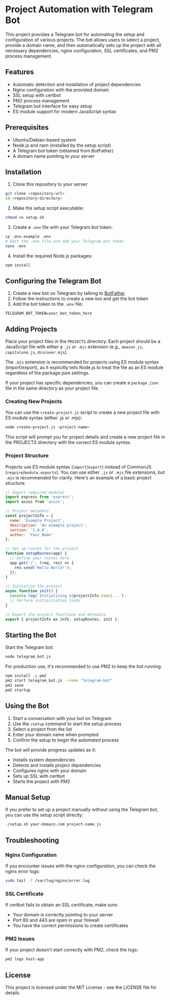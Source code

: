# Project Automation with Telegram Bot

This project provides a Telegram bot for automating the setup and configuration of various projects. The bot allows users to select a project, provide a domain name, and then automatically sets up the project with all necessary dependencies, nginx configuration, SSL certificates, and PM2 process management.

## Features

- Automatic detection and installation of project dependencies
- Nginx configuration with the provided domain
- SSL setup with certbot
- PM2 process management
- Telegram bot interface for easy setup
- ES module support for modern JavaScript syntax

## Prerequisites

- Ubuntu/Debian-based system
- Node.js and npm (installed by the setup script)
- A Telegram bot token (obtained from BotFather)
- A domain name pointing to your server

## Installation

1. Clone this repository to your server:

```bash
git clone <repository-url>
cd <repository-directory>
```

2. Make the setup script executable:

```bash
chmod +x setup.sh
```

3. Create a `.env` file with your Telegram bot token:

```bash
cp .env.example .env
# Edit the .env file and add your Telegram bot token
nano .env
```

4. Install the required Node.js packages:

```bash
npm install
```

## Configuring the Telegram Bot

1. Create a new bot on Telegram by talking to [BotFather](https://t.me/botfather)
2. Follow the instructions to create a new bot and get the bot token
3. Add the bot token to the `.env` file:

```
TELEGRAM_BOT_TOKEN=your_bot_token_here
```

## Adding Projects

Place your project files in the `PROJECTS` directory. Each project should be a JavaScript file with either a `.js` or `.mjs` extension (e.g., `amazon.js`, `capitalone.js`, `discover.mjs`).

The `.mjs` extension is recommended for projects using ES module syntax (import/export), as it explicitly tells Node.js to treat the file as an ES module regardless of the package.json settings.

If your project has specific dependencies, you can create a `package.json` file in the same directory as your project file.

### Creating New Projects

You can use the `create-project.js` script to create a new project file with ES module syntax (either .js or .mjs):

```bash
node create-project.js <project-name>
```

This script will prompt you for project details and create a new project file in the PROJECTS directory with the correct ES module syntax.

### Project Structure

Projects use ES module syntax (`import`/`export`) instead of CommonJS (`require`/`module.exports`). You can use either `.js` or `.mjs` file extensions, but `.mjs` is recommended for clarity. Here's an example of a basic project structure:

```javascript
// Import required modules
import express from 'express';
import axios from 'axios';

// Project metadata
const projectInfo = {
  name: 'Example Project',
  description: 'An example project',
  version: '1.0.0',
  author: 'Your Name'
};

// Set up routes for the project
function setupRoutes(app) {
  // Define your routes here
  app.get('/', (req, res) => {
    res.send('Hello World!');
  });
}

// Initialize the project
async function init() {
  console.log(`Initializing ${projectInfo.name}...`);
  // Perform initialization tasks
}

// Export the project functions and metadata
export { projectInfo as info, setupRoutes, init };
```

## Starting the Bot

Start the Telegram bot:

```bash
node telegram_bot.js
```

For production use, it's recommended to use PM2 to keep the bot running:

```bash
npm install -g pm2
pm2 start telegram_bot.js --name "telegram-bot"
pm2 save
pm2 startup
```

## Using the Bot

1. Start a conversation with your bot on Telegram
2. Use the `/setup` command to start the setup process
3. Select a project from the list
4. Enter your domain name when prompted
5. Confirm the setup to begin the automated process

The bot will provide progress updates as it:
- Installs system dependencies
- Detects and installs project dependencies
- Configures nginx with your domain
- Sets up SSL with certbot
- Starts the project with PM2

## Manual Setup

If you prefer to set up a project manually without using the Telegram bot, you can use the setup script directly:

```bash
./setup.sh your-domain.com project-name.js
```

## Troubleshooting

### Nginx Configuration

If you encounter issues with the nginx configuration, you can check the nginx error logs:

```bash
sudo tail -f /var/log/nginx/error.log
```

### SSL Certificate

If certbot fails to obtain an SSL certificate, make sure:
- Your domain is correctly pointing to your server
- Port 80 and 443 are open in your firewall
- You have the correct permissions to create certificates

### PM2 Issues

If your project doesn't start correctly with PM2, check the logs:

```bash
pm2 logs host-app
```

## License

This project is licensed under the MIT License - see the LICENSE file for details.